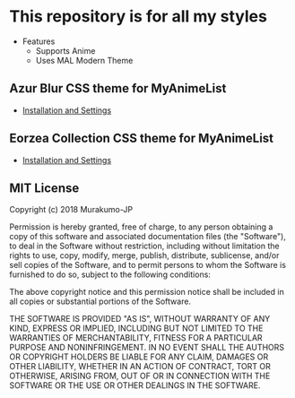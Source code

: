 # This repository is for all my styles

- Features
  - Supports Anime
  - Uses MAL Modern Theme

## Azur Blur CSS theme for MyAnimeList

- [Installation and Settings](https://murakumo-jp.github.io/MyAnimeList-CSS/AzurBlur/)

## Eorzea Collection CSS theme for MyAnimeList

- [Installation and Settings](https://murakumo-jp.github.io/MyAnimeList-CSS/Eorzea_Collection/)

## MIT License

Copyright (c) 2018 Murakumo-JP

Permission is hereby granted, free of charge, to any person obtaining a copy
of this software and associated documentation files (the "Software"), to deal
in the Software without restriction, including without limitation the rights
to use, copy, modify, merge, publish, distribute, sublicense, and/or sell
copies of the Software, and to permit persons to whom the Software is
furnished to do so, subject to the following conditions:

The above copyright notice and this permission notice shall be included in all
copies or substantial portions of the Software.

THE SOFTWARE IS PROVIDED "AS IS", WITHOUT WARRANTY OF ANY KIND, EXPRESS OR
IMPLIED, INCLUDING BUT NOT LIMITED TO THE WARRANTIES OF MERCHANTABILITY,
FITNESS FOR A PARTICULAR PURPOSE AND NONINFRINGEMENT. IN NO EVENT SHALL THE
AUTHORS OR COPYRIGHT HOLDERS BE LIABLE FOR ANY CLAIM, DAMAGES OR OTHER
LIABILITY, WHETHER IN AN ACTION OF CONTRACT, TORT OR OTHERWISE, ARISING FROM,
OUT OF OR IN CONNECTION WITH THE SOFTWARE OR THE USE OR OTHER DEALINGS IN THE
SOFTWARE.
